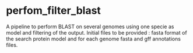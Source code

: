 # perfom_filter_blast
A pipeline to perform BLAST on several genomes using one specie as model and filtering of the output.
Initial files to be provided : fasta format of the search protein model and for each genome fasta and gff annotations files.
